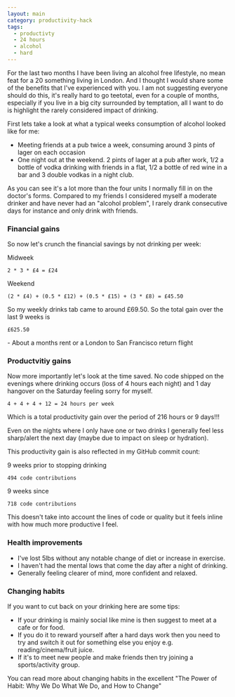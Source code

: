 ```yaml
---
layout: main
category: productivity-hack
tags:
  - productivty
  - 24 hours
  - alcohol
  - hard
---
```


For the last two months I have been living an alcohol free lifestyle, no mean
feat for a 20 something living in London. And I thought I would share some
of the benefits that I've experienced with you. I am not suggesting everyone
should do this, it's really hard to go teetotal, even for a couple of months, especially
if you live in a big city surrounded by temptation, all I want to do is highlight
the rarely considered impact of drinking.

First lets take a look at what a typical weeks consumption of alcohol looked like for me:

- Meeting friends at a pub twice a week, consuming around 3 pints of lager on each occasion
- One night out at the weekend. 2 pints of lager at a pub after work, 1/2 a bottle of vodka drinking with friends in a flat, 1/2 a bottle of red wine in a bar and 3 double vodkas in a night club.

As you can see it's a lot more than the four units I normally fill in on the
doctor's forms. Compared to my friends I considered myself a moderate drinker and
have never had an "alcohol problem", I rarely drank consecutive days for instance
and only drink with friends.

### Financial gains

So now let's crunch the financial savings by not drinking per week:

Midweek

```
2 * 3 * £4 = £24
```

Weekend

```
(2 * £4) + (0.5 * £12) + (0.5 * £15) + (3 * £8) = £45.50
```

So my weekly drinks tab came to around £69.50. So the total gain over the last
9 weeks is

```
£625.50
```
\- About a months rent or a London to San Francisco return flight

### Productvitiy gains

Now more importantly let's look at the time saved. No code shipped on the evenings
where drinking occurs (loss of 4 hours each night) and 1 day hangover on the Saturday
feeling sorry for myself.

```
4 + 4 + 4 + 12 = 24 hours per week
```

Which is a total productivity gain over the period of 216 hours or 9 days!!!

Even on the nights where I only have one or two drinks I generally feel less
sharp/alert the next day (maybe due to impact on sleep or hydration).

This productivity gain is also reflected in my GitHub commit count:

9 weeks prior to stopping drinking

```
494 code contributions
```

9 weeks since

```
718 code contributions
```

This doesn't take into account the lines of code or quality but it feels inline
with how much more productive I feel.

### Health improvements

- I've lost 5lbs without any notable change of diet or increase in exercise.
- I haven't had the mental lows that come the day after a night of drinking.
- Generally feeling clearer of mind, more confident and relaxed.

### Changing habits

If you want to cut back on your drinking here are some tips:

- If your drinking is mainly social like mine is then suggest to meet at a cafe or for food.
- If you do it to reward yourself after a hard days work then you need to try and switch it out for something else you enjoy e.g. reading/cinema/fruit juice.
- If it's to meet new people and make friends then try joining a sports/activity group.

You can read more about changing habits in the excellent "The Power of Habit: Why We Do What We Do, and How to Change"
